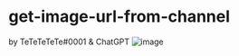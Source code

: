 # get-image-url-from-channel
by TeTeTeTeTe#0001 & ChatGPT
![image](https://github.com/F1opte/get-image-url-from-channel/assets/112293794/e18af815-ffb1-40b4-ae10-974a5d10a644)
